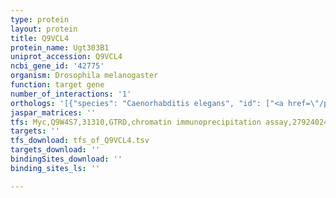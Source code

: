 ```yaml
---
type: protein
layout: protein
title: Q9VCL4
protein_name: Ugt303B1
uniprot_accession: Q9VCL4
ncbi_gene_id: '42775'
organism: Drosophila melanogaster
function: target gene
number_of_interactions: '1'
orthologs: '[{"species": "Caenorhabditis elegans", "id": ["<a href=\"/protein/o01616\">O01616</a>", "<a href=\"/protein/p91038\">P91038</a>", "<a href=\"/protein/q17404\">Q17404</a>", "<a href=\"/protein/q22295\">Q22295</a>", "<a href=\"/protein/q17403\">Q17403</a>", "<a href=\"/protein/o01558\">O01558</a>", "<a href=\"/protein/q23334\">Q23334</a>", "<a href=\"/protein/q21706\">Q21706</a>", "<a href=\"/protein/q86s61\">Q86S61</a>", "<a href=\"/protein/q23333\">Q23333</a>", "<a href=\"/protein/o17401\">O17401</a>"]}]'
jaspar_matrices: ''
tfs: Myc,Q9W4S7,31310,GTRD,chromatin immunoprecipitation assay,27924024%5Buid%5D,No
targets: ''
tfs_download: tfs_of_Q9VCL4.tsv
targets_download: ''
bindingSites_download: ''
binding_sites_ls: ''

---
```

